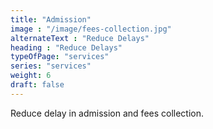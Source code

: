 ```yaml
---
title: "Admission"
image : "/image/fees-collection.jpg"
alternateText : "Reduce Delays"
heading : "Reduce Delays"
typeOfPage: "services"
series: "services"
weight: 6
draft: false
---
```


<p>Reduce delay in admission and fees collection.</p>
